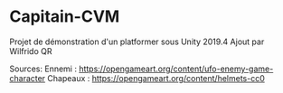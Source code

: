 # Capitain-CVM
Projet de démonstration d'un platformer sous Unity 2019.4
Ajout par Wilfrido QR

Sources: 
Ennemi : https://opengameart.org/content/ufo-enemy-game-character
Chapeaux : https://opengameart.org/content/helmets-cc0
